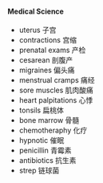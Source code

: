 #### Medical Science

* uterus				子宫
* contractions 			宫缩
* prenatal exams		产检
* cesarean 				剖腹产
* migraines				偏头痛
* menstrual cramps		痛经
* sore muscles			肌肉酸痛
* heart palpitations 	心悸
* tonsils				扁桃体
* bone marrow			骨髓
* chemotheraphy			化疗
* hypnotic				催眠
* penicillin			青霉素
* antibiotics			抗生素
* strep					链球菌